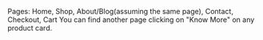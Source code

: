 Pages: Home, Shop, About/Blog(assuming the same page), Contact, Checkout, Cart
You can find another page clicking on "Know More" on any product card.
